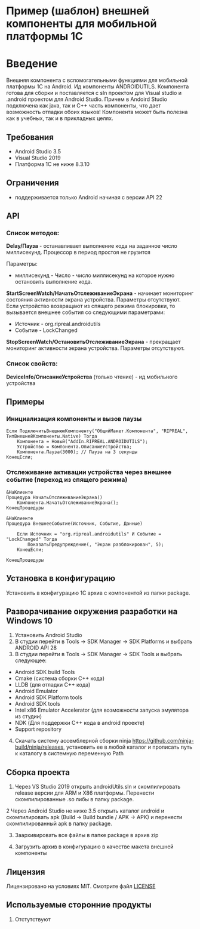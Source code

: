 # Пример (шаблон) внешней компоненты для мобильной платформы 1С

# Введение
Внешняя компонента с вспомогательными функциями для мобильной платформы 1С на Android. Ид компоненты ANDROIDUTILS. Компонента готова для сборки и поставляется с sln проектом для Visual studio и .android проектом для Android Studio. Причем в Andoird Studio подключена как java, так и С++ часть компоненты, что дает возможность отладки обоих языков! Компонента может быть полезна  как в учебных, так и в прикладных целях.

## Требования
- Android Studio 3.5
- Visual Studio 2019
- Платформа 1С не ниже 8.3.10

## Ограничения
- поддерживается только Android начиная с версии API 22

## API

### Список методов:

<b>Delay/Пауза</b> - останавливает выполнение кода на заданное число миллисекунд. Процессор в период простоя не грузится

Параметры:

* миллисекунд - Число - число миллисекунд на которое нужно остановить выполнение кода.

<b>StartScreenWatch/НачатьОтслеживаниеЭкрана</b> - начинает мониторинг состояния активности экрана устройства. Параметры отсутствуют. Если устройство возвращают из спящего режима блокировки, то вызывается внешнее события со следующими параметрами:

* Источник - org.ripreal.androidutils
* Событие - LockChanged

<b>StopScreenWatch/ОстановитьОтслеживаниеЭкрана</b> - прекращает мониторинг активности экрана устройства. Параметры отсутствуют.

### Список свойств:

<b>DeviceInfo/ОписаниеУстройства</b> (только чтение) - ид мобильного устройства

## Примеры
### Инициализация компоненты и вызов паузы
``` bsl
Если ПодключитьВнешнююКомпоненту("ОбщийМакет.Компонента", "RIPREAL", ТипВнешнейКомпоненты.Native) Тогда
    Компонента = Новый("AddIn.RIPREAL.ANDROIDUTILS");
    Устройство = Компонента.ОписаниеУстройства;
    Компонента.Пауза(3000); // Пауза на 3 секунды
КонецЕсли;
```
### Отслеживание активации устройства через внешнее событие (переход из спящего режима)

``` bsl
&НаКлиенте
Процедура НачатьОтслеживаниеЭкрана()
    Компонента.НачатьОтслеживаниеЭкрана();
КонецПроцедуры

&НаКлиенте
Процедура ВнешнееСобытие(Источник, Событие, Данные)

    Если Источник = "org.ripreal.androidutils" И Событие = "LockChanged" Тогда
        ПоказатьПредупреждение(, "Экран разблокирован", 5);
    КонецЕсли;

КонецПроцедуры
```

## Установка в конфигурацию
Установить в конфигурацию 1С архив с компонентой из папки package.

## Разворачивание окружения разработки на Windows 10

1. Установить Android Studio
2. В студии перейти в  Tools -> SDK Manager -> SDK Platforms и выбрать ANDROID API 28
3. В студии перейти в  Tools -> SDK Manager -> SDK Tools и выбрать следующее: 
* Android SDK build Tools
* Cmake (система сборки C++ кода)
* LLDB (для отладки C++ кода)
* Android Emulator
* Android SDK Platform tools
* Android SDK tools
* Intel x86 Emulator Accelerator (для возможности запуска эмулятора из студии)
* NDK (Для поддержки C++ кода в android проекте)
* Support  repository
4. Скачать систему ассемблерной сборки ninja https://github.com/ninja-build/ninja/releases, установить ее в любой каталог и прописать путь к каталогу в системную переменную Path

## Сборка проекта

1. Через VS Studio 2019 открыть androidUtils.sln и скомпилировать release версии для ARM и X86 платформы. Перенести скомпилированные .so либы в папку package.

2 Через Android Studio не ниже 3.5 открыть каталог android и скомпилировать apk (Build -> Build bundle / APK -> APK) и перенести скомпилированный apk в папку package.

3. Заархивировать все файлы в папке package в архив zip

4. Загрузить архив в конфигурацию в качестве макета внешней компоненты

## Лицензия

Лицензировано на условиях MIT. Смотрите файл [LICENSE](LICENSE)

## Используемые сторонние продукты

1. Отстутствуют